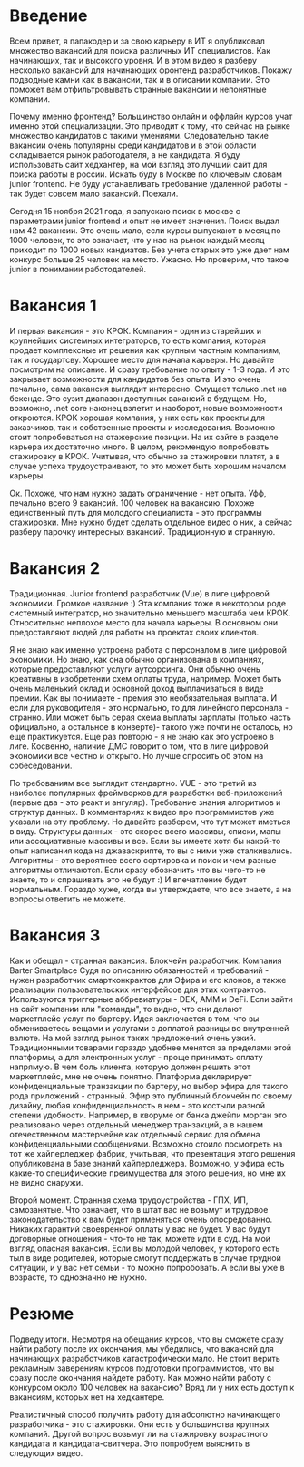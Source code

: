 # Введение
Всем привет, я папакодер и за свою карьеру в ИТ я опубликовал множество вакансий для поиска различных ИТ специалистов. Как начинающих, так и высокого уровня. И в этом видео я разберу несколько вакансий для начинающих фронтенд разработчиков. Покажу подводные камни как в вакансии, так и в описании компании. Это поможет вам отфильтровывать странные вакансии и непонятные компании.

Почему именно фронтенд? Большинство онлайн и оффлайн курсов учат именно этой специализации. Это приводит к тому, что сейчас на рынке множество кандидатов с такими умениями. Следовательно такие вакансии очень популярны среди кандидатов и в этой области складывается рынок работодателя, а не кандидата. Я  буду использовать сайт хедхантер, на мой взгляд это лучший сайт для поиска работы в россии. Искать буду в Москве по ключевым словам junior frontend. Не буду устанавливать требование удаленной работы - так будет совсем мало вакансий. Поехали. 

Сегодня 15 ноября 2021 года, я запускаю поиск в москве с параметрами junior frontend и опыт не имеет значения. Поиск выдал нам 42 вакансии. Это очень мало, если курсы выпускают в месяц  по 1000 человек, то это означает, что у нас на рынок каждый месяц приходит по 1000 новых кандиатов. Без учета старых это уже дает нам конкурс больше 25 человек на место.  Ужасно. Но проверим, что такое junior в понимании работодателей. 

# Вакансия 1
И первая вакансия - это КРОК. Компания - один из старейших и крупнейших системных интеграторов, то есть компания, которая продает комплексные ит решения как крупным частным компаниям, так и государтсву. Хорошее место для начала карьеры. Но давайте посмотрим на описание. И сразу требование по опыту - 1-3 года. И это закрывает возможности для кандидатов без опыта. И это очень печально, сама вакансия выглядит интересно. Смущает только .net на бекенде. Это сузит диапазон доступных вакансий в будущем. Но, возможно, .net core наконец взлетит и наоборот, новые возможности откроются. КРОК хорошая компания, у них есть как проекты для заказчиков, так и собственные проекты и исследования. Возможно стоит попробоваться на стажерские позиции. На их сайте в разделе карьера их достаточно много. В целом, рекомендую попробовать стажировку в КРОК. Учитывая, что обычно за стажировки платят, а в случае успеха трудоустраивают, то это может быть хорошим началом карьеры.

Ок. Похоже, что нам нужно задать ограничение - нет опыта. Уфф, печально всего 9 вакансий. 100 человек на вакансию. Похоже единственный путь для молодого специалиста - это программы стажировки. Мне нужно будет сделать отдельное видео о них, а сейчас разберу парочку интересных вакансий. Традиционную и странную. 

# Вакансия 2
Традиционная. 
Junior frontend разработчик (Vue) в лиге цифровой экономики. Громкое название :) Эта компания тоже в некотором роде системный интегратор, но значительно меньшего масштаба чем КРОК. Относительно неплохое место для начала карьеры. В основном они предоставляют людей для работы на проектах своих клиентов. 

Я не знаю как именно устроена работа с персоналом в лиге цифровой экономики. Но знаю, как она обычно организована в компаниях, которые предоставляют услуги аутсорсинга. Они обычно очень креативны в изобретении схем оплаты труда, например. Может быть очень маленький оклад и основной доход выплачиваться в виде премии. Как вы понимаете - премия это необязательная выплата. И если для руководителя - это нормально, то для линейного персонала - странно. Или может быть серая схема выплаты зарплаты (только часть официально, а остальное в конверте)- такого уже почти не осталось, но еще практикуется. Еще раз повторю - я не знаю как это устроено в лиге. Косвенно, наличие ДМС говорит о том, что в лиге цифровой экономики все честно и открыто. Но лучше спросить об этом на собеседовании. 

По требованиям все выглядит стандартно. VUE - это третий из наиболее популярных фреймворков для разработки веб-приложений (первые два - это реакт и ангуляр). 
Требование знания алгоритмов и структур данных. В комментариях к видео про программистов уже указали на эту проблему. Но давайте разберем, что тут может иметься в виду. Структуры данных - это скорее всего массивы, списки, мапы или ассоциативные массивы и все. Если вы имеете хотя бы какой-то опыт написания кода на джаваскрипте, то вы с ними уже сталкивались. Алгоритмы - это вероятнее всего сортировка и поиск и чем разные алгоритмы отличаются. Если сразу обозначить что вы чего-то не знаете, то и спрашивать это не будут :) И впечатление будет нормальным. Гораздо хуже, когда вы утверждаете, что все знаете, а на вопросы ответить не можете. 

# Вакансия 3
Как и обещал - странная вакансия. Блокчейн разработчик. Компания Barter Smartplace
Судя по описанию обязанностей и требований - нужен разработчик смартконкрактов для Эфира и его клонов, а также реализации пользовательских интерфейсов для этих контрактов. Используются триггерные аббревиатуры - DEX, AMM и DeFi. Если зайти на сайт компании или "команды", то видно, что они делают маркетплейс услуг по бартеру. Идея заключается в том, что вы обмениваетесь вещами и услугами с доплатой разницы во внутренней валюте. На мой взгляд рынок таких предложений очень узкий. Традиционными товарами гораздо удобнее менятся за пределами этой платформы, а для электронных услуг - проще принимать оплату напрямую. В чем боль клиента, которую должен решить этот маркетплейс, мне не очень понятно. Платформа декларирует конфиденциальные транзакции по бартеру, но выбор эфира для такого рода приложений - странный. Эфир это публичный блокчейн по своему дизайну, любая конфиденциальность в нем - это костыли разной степени удобности. Например, в кворуме от банка джейпи морган это реализовано через отдельный менеджер транзакций, а в нашем отечественном мастерчейне как отдельный сервис для обмена конфиденциальными сообщениями. Возможно стоило посмотреть на тот же хайперледжер фабрик, учитывая, что презентация этого решения опубликована в базе знаний хайперледжера. Возможно, у эфира есть какие-то специфические преимущества для этого решения, но мне их не видно снаружи.

Второй момент. Странная схема трудоустройства - ГПХ, ИП, самозанятые. Что означает, что в штат вас не возьмут и трудовое законодательство к вам будет применяться очень опосредованно. Никаких гарантий своевренной оплаты у вас не будет. У вас будут договорные отношения - что-то не так, можете идти в суд. На мой взгляд опасная вакансия. Если вы молодой человек, у которого есть тыл в виде родителей, которые смогут поддержать в случае трудной ситуации, и у вас нет семьи - то можно попробовать. А если вы уже в возрасте, то однозначно не нужно. 

# Резюме
Подведу итоги. Несмотря на обещания курсов, что вы сможете сразу найти работу после их окончания, мы убедились, что вакансий для начинающих разработчиков катастрофически мало. Не стоит верить рекламным заверениям курсов подготовки программистов, что вы сразу после окончания найдете работу. Как можно найти работу с конкурсом около 100 человек на вакансию? Вряд ли у них есть доступ к вакансиям, которых нет на хедхантере. 

Реалистичный способ получить работу для абсолютно начинающего разработчика - это стажировки. Они есть у большинства крупных компаний. Другой вопрос возьмут ли на стажировку возрастного кандидата и кандидата-свитчера. Это попробуем выяснить в следующих видео. 